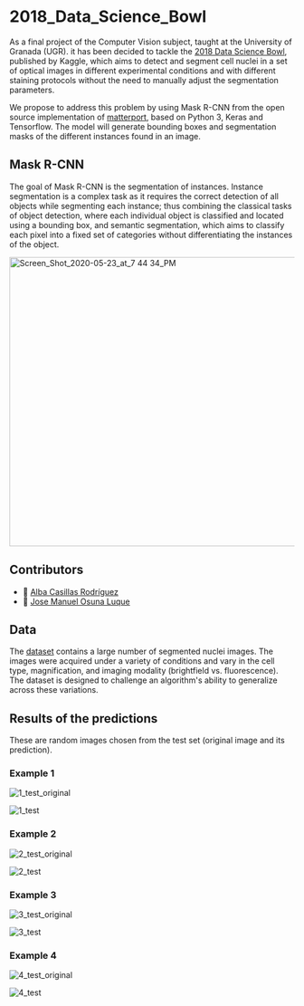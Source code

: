 # 2018_Data_Science_Bowl

As a final project of the Computer Vision subject, taught at the University of Granada (UGR). it has been decided to tackle the [2018 Data Science Bowl](https://www.kaggle.com/competitions/data-science-bowl-2018/), published by Kaggle, which aims to detect and segment cell nuclei in a set of optical images in different experimental conditions and with different staining protocols without the need to manually adjust the segmentation parameters.

We propose to address this problem by using Mask R-CNN from the open source implementation of [matterport](https://github.com/matterport/Mask_RCNN), based on Python 3, Keras and Tensorflow. The model will generate bounding boxes and segmentation masks of the different instances found in an image.

## Mask R-CNN

The goal of Mask R-CNN is the segmentation of instances. Instance segmentation is a complex task as it requires the correct detection of all objects while segmenting each instance; thus combining the classical tasks of object detection, where each individual object is classified and located using a bounding box, and semantic segmentation, which aims to classify each pixel into a fixed set of categories without differentiating the instances of the object.

<img width="511" alt="Screen_Shot_2020-05-23_at_7 44 34_PM" src="https://user-images.githubusercontent.com/47610906/211776913-39e3dd0d-6f11-417a-95f6-1d79ab67de96.png">

## Contributors

+ :bust_in_silhouette: [Alba Casillas Rodríguez](https://github.com/CasillasAlba)
+ :bust_in_silhouette: [Jose Manuel Osuna Luque](https://github.com/JosuZx13) 

## Data

The [dataset](https://www.kaggle.com/competitions/data-science-bowl-2018/data) contains a large number of segmented nuclei images. The images were acquired under a variety of conditions and vary in the cell type, magnification, and imaging modality (brightfield vs. fluorescence). The dataset is designed to challenge an algorithm's ability to generalize across these variations.

## Results of the predictions 

These are random images chosen from the test set (original image and its prediction).

### Example 1

![1_test_original](https://user-images.githubusercontent.com/47610906/211776697-942fee7b-98ff-406d-ba33-8ec0d9d9c62b.png)

![1_test](https://user-images.githubusercontent.com/47610906/211776731-ba7b09bc-f823-48de-aacf-b0d20f0dba85.png)

### Example 2

![2_test_original](https://user-images.githubusercontent.com/47610906/211776762-5f51249a-b8f9-489a-8121-e88867078089.png)

![2_test](https://user-images.githubusercontent.com/47610906/211776775-62f19cc2-291f-4be3-bdcf-c6a9380cb5ee.png)

### Example 3

![3_test_original](https://user-images.githubusercontent.com/47610906/211776805-ddeeb02e-f9c6-402d-b459-4d0d2c4b366f.png)

![3_test](https://user-images.githubusercontent.com/47610906/211776822-b4977aed-2337-4308-b284-edc584b5fd61.png)

### Example 4

![4_test_original](https://user-images.githubusercontent.com/47610906/211776854-733676c9-5e0b-4230-b89d-9737a378a3c1.png)

![4_test](https://user-images.githubusercontent.com/47610906/211776878-526e3a3b-d79f-40ef-b301-7654c6b9f087.png)



